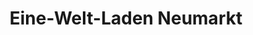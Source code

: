 ---
title: "Eine-Welt-Laden Neumarkt"
url: /neumarkt-in-der-oberpfalz/eine-welt-laden-neumarkt/
shop: Lebensmittel
---